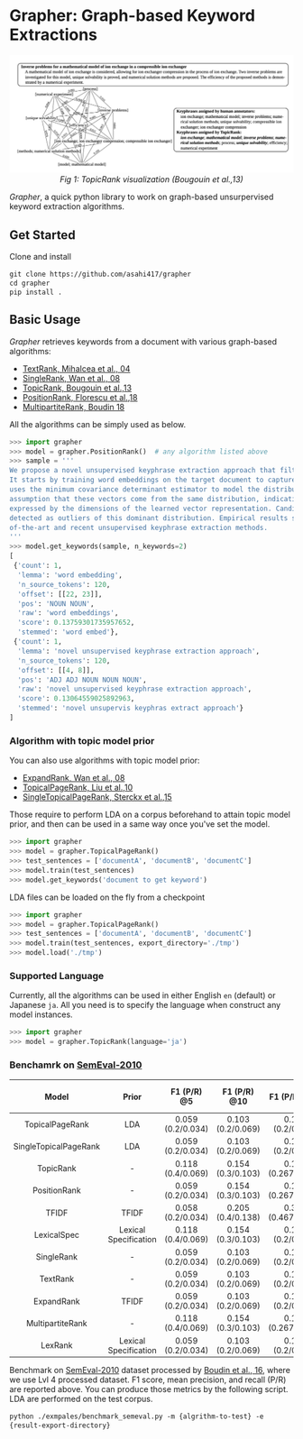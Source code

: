 # Grapher: Graph-based Keyword Extractions

<p align="center">
  <img src="./asset/topic_rank_fig.png" width="800">
  <br><i>Fig 1: TopicRank visualization (Bougouin et al.,13) </i>
</p>


*Grapher*, a quick python library to work on graph-based unsurpervised keyword extraction algorithms.

## Get Started
Clone and install

```shell script
git clone https://github.com/asahi417/grapher
cd grapher
pip install .
```

## Basic Usage
*Grapher* retrieves keywords from a document with various graph-based algorithms:
- [TextRank, Mihalcea et al., 04](https://web.eecs.umich.edu/~mihalcea/papers/mihalcea.emnlp04.pdf)
- [SingleRank, Wan et al., 08](https://aclanthology.info/pdf/C/C08/C08-1122.pdf)
- [TopicRank, Bougouin et al.,13](http://www.aclweb.org/anthology/I13-1062)
- [PositionRank, Florescu et al.,18](http://people.cs.ksu.edu/~ccaragea/papers/acl17.pdf)
- [MultipartiteRank, Boudin 18](https://arxiv.org/pdf/1803.08721.pdf)

All the algorithms can be simply used as below.

```python
>>> import grapher
>>> model = grapher.PositionRank()  # any algorithm listed above
>>> sample = '''
We propose a novel unsupervised keyphrase extraction approach that filters candidate keywords using outlier detection.
It starts by training word embeddings on the target document to capture semantic regularities among the words. It then
uses the minimum covariance determinant estimator to model the distribution of non-keyphrase word vectors, under the
assumption that these vectors come from the same distribution, indicative of their irrelevance to the semantics
expressed by the dimensions of the learned vector representation. Candidate keyphrases only consist of words that are
detected as outliers of this dominant distribution. Empirical results show that our approach outperforms state
of-the-art and recent unsupervised keyphrase extraction methods.
'''
>>> model.get_keywords(sample, n_keywords=2)
[
 {'count': 1,
  'lemma': 'word embedding',
  'n_source_tokens': 120,
  'offset': [[22, 23]],
  'pos': 'NOUN NOUN',
  'raw': 'word embeddings',
  'score': 0.13759301735957652,
  'stemmed': 'word embed'},
 {'count': 1,
  'lemma': 'novel unsupervised keyphrase extraction approach',
  'n_source_tokens': 120,
  'offset': [[4, 8]],
  'pos': 'ADJ ADJ NOUN NOUN NOUN',
  'raw': 'novel unsupervised keyphrase extraction approach',
  'score': 0.13064559025892963,
  'stemmed': 'novel unsupervis keyphras extract approach'}
]
```

### Algorithm with topic model prior
You can also use algorithms with topic model prior:
- [ExpandRank, Wan et al., 08](https://www.aaai.org/Papers/AAAI/2008/AAAI08-136.pdf)
- [TopicalPageRank, Liu et al.,10](http://nlp.csai.tsinghua.edu.cn/~lzy/publications/emnlp2010.pdf)
- [SingleTopicalPageRank, Sterckx et al.,15](https://core.ac.uk/download/pdf/55828317.pdf)

Those require to perform LDA on a corpus beforehand to attain topic model prior, and then
can be used in a same way once you've set the model. 
```python
>>> import grapher
>>> model = grapher.TopicalPageRank()
>>> test_sentences = ['documentA', 'documentB', 'documentC']
>>> model.train(test_sentences)
>>> model.get_keywords('document to get keyword')
``` 

LDA files can be loaded on the fly from a checkpoint

```python
>>> import grapher
>>> model = grapher.TopicalPageRank()
>>> test_sentences = ['documentA', 'documentB', 'documentC']
>>> model.train(test_sentences, export_directory='./tmp')
>>> model.load('./tmp')
```

### Supported Language
Currently, all the algorithms can be used in either English `en` (default) or Japanese `ja`. All you need is to specify
the language when construct any model instances. 

```python
>>> import grapher
>>> model = grapher.TopicRank(language='ja')
```


### Benchamrk on [SemEval-2010](https://www.aclweb.org/anthology/S10-1004.pdf)

|         Model         | Prior |    F1 (P/R) @5    |    F1 (P/R) @10   |     F1 (P/R) @15    | approx time (sec) |
|:---------------------:|:-----------------:|:-----------------:|:-----------------:|:-------------------:|:-----------------:|
| TopicalPageRank | LDA | 0.059 (0.2/0.034) | 0.103 (0.2/0.069) | 0.136 (0.2/0.103) | 124.473|
| SingleTopicalPageRank | LDA | 0.059 (0.2/0.034) | 0.103 (0.2/0.069) | 0.136 (0.2/0.103) | 63.909|
| TopicRank | - | 0.118 (0.4/0.069) | 0.154 (0.3/0.103) | 0.182 (0.267/0.138) | 44.972|
| PositionRank | - | 0.059 (0.2/0.034) | 0.154 (0.3/0.103) | 0.182 (0.267/0.138) | 28.133|
| TFIDF | TFIDF | 0.058 (0.2/0.034) | 0.205 (0.4/0.138) | 0.318 (0.467/0.241) | 34.752|
| LexicalSpec | Lexical Specification | 0.118 (0.4/0.069) | 0.154 (0.3/0.103) | 0.136 (0.2/0.103) | 17.88 |
| SingleRank | - | 0.059 (0.2/0.034) | 0.103 (0.2/0.069) | 0.136 (0.2/0.103) | 24.02|
| TextRank | - | 0.059 (0.2/0.034) | 0.103 (0.2/0.069) | 0.136 (0.2/0.103) | 23.375|
| ExpandRank | TFIDF | 0.059 (0.2/0.034) | 0.103 (0.2/0.069) | 0.136 (0.2/0.103) | 64.131|
| MultipartiteRank | - | 0.118 (0.4/0.069) | 0.154 (0.3/0.103) | 0.182 (0.267/0.138) | 2101.312|
| LexRank | Lexical Specification | 0.059 (0.2/0.034) | 0.103 (0.2/0.069) | 0.136 (0.2/0.103) | 64.131|


Benchmark on [SemEval-2010](https://www.aclweb.org/anthology/S10-1004.pdf) dataset processed by 
[Boudin et al., 16](https://www.aclweb.org/anthology/W16-3917.pdf), where we use Lvl 4 processed dataset.
F1 score, mean precision, and recall (P/R) are reported above.
You can produce those metrics by the following script. LDA are performed on the test corpus. 

```shell script
python ./exmpales/benchmark_semeval.py -m {algrithm-to-test} -e {result-export-directory}
```
